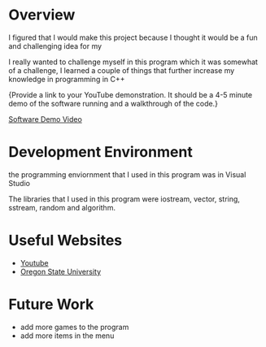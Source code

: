 # Overview

I figured that I would make this project because I thought it would be a fun and challenging idea for my 

I really wanted to challenge myself in this program which it was somewhat of a challenge, I learned a couple of things that further increase my knowledge in programming in C++

{Provide a link to your YouTube demonstration. It should be a 4-5 minute demo of the software running and a walkthrough of the code.}

[Software Demo Video](http://youtube.link.goes.here)

# Development Environment

the programming enviornment that I used in this program was in Visual Studio

The libraries that I used in this program were iostream, vector, string, sstream, random and algorithm.

# Useful Websites

- [Youtube](https://www.youtube.com/watch?v=JF6RDcXnVKI&t=94s)
- [Oregon State University](https://web.engr.oregonstate.edu/~budd/Books/stl/info/sources/war.cpp)

# Future Work

- add more games to the program
- add more items in the menu
